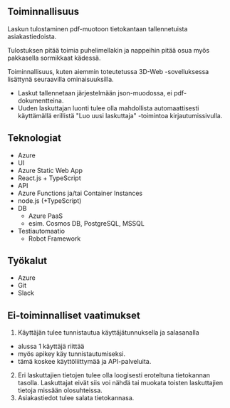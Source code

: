 ## Toiminnallisuus

Laskun tulostaminen pdf-muotoon tietokantaan tallennetuista asiakastiedoista. 

Tulostuksen pitää toimia puhelimellakin ja nappeihin pitää osua myös pakkasella sormikkaat kädessä. 

Toiminnallisuus, kuten aiemmin toteutetussa 3D-Web -sovelluksessa lisättynä seuraavilla ominaisuuksilla.
* Laskut tallennetaan järjestelmään json-muodossa, ei pdf-dokumentteina. 
* Uuden laskuttajan luonti tulee olla mahdollista automaattisesti käyttämällä erillistä "Luo uusi laskuttaja" -toimintoa kirjautumissivulla.

## Teknologiat 
* Azure
* UI 
 * Azure Static Web App
 * React.js + TypeScript 
* API 
 * Azure Functions ja/tai Container Instances
 * node.js (+TypeScript) 
* DB 
  * Azure PaaS
  * esim. Cosmos DB, PostgreSQL, MSSQL
* Testiautomaatio
  * Robot Framework 

## Työkalut 
* Azure
* Git 
* Slack

## Ei-toiminnalliset vaatimukset

1. Käyttäjän tulee tunnistautua käyttäjätunnuksella ja salasanalla
- alussa 1 käyttäjä riittää
- myös apikey käy tunnistautumiseksi.
- tämä koskee käyttöliittymää ja API-palveluita.
2. Eri laskuttajien tietojen tulee olla loogisesti eroteltuna tietokannan tasolla. Laskuttajat eivät siis voi nähdä tai muokata toisten laskuttajien tietoja missään olosuhteissa.
3. Asiakastiedot tulee salata tietokannasa.
